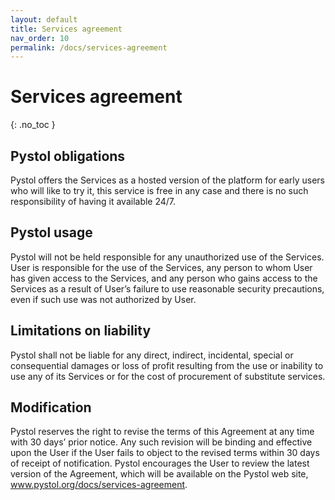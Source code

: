 ```yaml
---
layout: default
title: Services agreement
nav_order: 10
permalink: /docs/services-agreement
---
```


# Services agreement
{: .no_toc }

## Pystol obligations

Pystol offers the Services as a hosted version of the platform
for early users who will like to try it, this service is free in any
case and there is no such responsibility of having it available 24/7.

## Pystol usage

Pystol will not be held responsible for any unauthorized use of the Services.
User is responsible for the use of the Services, any person to whom
User has given access to the Services, and any person who gains access to the
Services as a result of User’s failure to use reasonable security precautions,
even if such use was not authorized by User.

## Limitations on liability

Pystol shall not be liable for any direct, indirect, incidental, special or consequential
damages or loss of profit resulting from the use or inability to use any of its Services
or for the cost of procurement of substitute services.

## Modification
Pystol reserves the right to revise the terms of this Agreement at any time with
30 days’ prior notice. Any such revision will be binding and effective upon the User
if the User fails to object to the revised terms within 30 days of receipt of notification.
Pystol encourages the User to review the latest version of the Agreement, which will be
available on the Pystol web site, www.pystol.org/docs/services-agreement.
